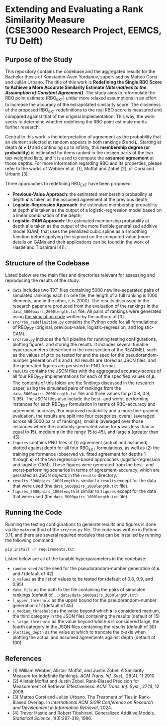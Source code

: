 # Extending and Evaluating a Rank Similarity Measure<br>(CSE3000 Research Project, EEMCS, TU Delft)

## Purpose of the Study
This repository contains the codebase and the aggregated results for the Bachelor thesis of Konstantin-Asen Yordanov, supervised by Matteo Corsi and Julián Urbano. The title of this work is **Redefining the Single RBO Score to Achieve a More Accurate Similarity Estimate _(Alternatives to the Assumption of Constant Agreement)_**. The study aims to reformulate the RBO point estimate (RBO<sub>EXT</sub>) under more relaxed assumptions in an effort to increase the accuracy of the extrapolated similarity score. The closeness of the proposed RBO<sub>EXT</sub> redefinitions to the real RBO score is measured and compared against that of the original implementation. This way, the work seeks to determine whether redefining the RBO point estimate merits further research.

Central to this work is the interpretation of agreement as the probability that an element selected at random appears in both rankings **_S_** and **_L_**. Starting at depth **_(s + 1)_** and continuing up to infinity, this **membership degree (or probability)** is estimated for items ranked in the unseen parts of the two top-weighted lists, and it is used to compute the **assumed agreement** at those depths. For more information regarding RBO and its properties, please refer to the works of Webber et al. [1], Moffat and Zobel [2], or Corsi and Urbano [3].

Three approaches to redefining RBO<sub>EXT</sub> have been proposed:
- **Previous-Value Approach**: the estimated membership probability at depth **_d_** is taken as the assumed agreement at the previous depth;
- **Logistic-Regression Approach**: the estimated membership probability at depth **_d_** is taken as the output of a logistic-regression model based on a linear combination of the depth;
- **Logistic-GAM Approach**: the estimated membership probability at depth **_d_** is taken as the output of the more flexible generalized additive model (GAM) that uses the penalized cubic spline as a smoothing function before applying the sigmoid on the computed value (more details on GAMs and their applications can be found in the work of Hastie and Tibshirani [4]).

## Structure of the Codebase
Listed below are the main files and directories relevant for assessing and reproducing the results of the study:
- `data` includes two TXT files containing 5000 newline-separated pairs of simulated rankings each (in one file, the length of a full ranking is 1000 elements, and in the other, it is 2000). The results discussed in the research paper are produced from the evaluation of the rankings in the `data_5000pairs_2000length.txt` file. All pairs of rankings were generated using [the simulation code](https://github.com/julian-urbano/sigir2024-rbo) written by the authors of [3].
- `src/rbo_redefinition.py` contains the Python code for all formulations of RBO<sub>EXT</sub> (original, previous-value, logistic-regression, and logistic-GAM).
- `src/run.py` includes the full pipeline for running testing configurations, plotting figures, and storing the results. It includes several tunable hyperparameters (described in the next section of the README), such as the values of **_p_** to be tested for and the seed for the pseudorandom-number generation of **_s_** and **_l_**. All results are stored as JSON files, and the generated figures are persisted in PNG format.
- `results` contains the JSON files with the aggregated accuracy-scores of all four RBO<sub>EXT</sub> implementations for each of the specified values of **_p_**. The contents of this folder are the findings discussed in the research paper, using the simulated pairs of rankings from the `data_5000pairs_2000length.txt` file and three values for **_p_** (0.8, 0.9, 0.95). The JSON files also include the best- and worst-performing instances for each RBO<sub>EXT</sub> formulation in terms of RBO-accuracy and agreement-accuracy. For improved readability and a more fine-grained evaluation, the results are split into four categories: overall (averaged across all 5000 pairs of rankings), small **_s_** (averaged over those instances where the randomly-generated value for **_s_** was less than or equal to 15), medium **_s_** (in the range 15 to 45), and large **_s_** (greater than 45).
- `figures` contains PNG files of (1) agreement (actual and assumed) plotted against depth for all four RBO<sub>EXT</sub> formulations, as well as (2) the training performance (observed vs. fitted agreement for depths 1 through **_s_**) of the two regression-based approaches (logistic-regression and logistic-GAM). These figures were generated from the best- and worst-performing scenarios in terms of agreement-accuracy, which are persisted as JSON objects in the `results` directory.
- `results_5000pairs_1000length` is similar to `results` except for the data that were used (the `data_5000pairs_1000length.txt` file).
- `figures_5000pairs_1000length` is similar to `figures` except for the data that were used (the `data_5000pairs_1000length.txt` file).

## Running the Code
Running the testing configurations to generate results and figures is done via the `main` method of the `src/run.py` file. The code was written in Python 3.11, and there are several required modules that can be installed by running the following command:

```
pip install -r requirements.txt
```

Listed below are all of the tunable hyperparameters in the codebase:
- `random.seed` as the seed for the pseudorandom-number generation of **_s_** and **_l_** (default of 42)
- `p_values` as the list of values to be tested for (default of 0.8, 0.9, and 0.95)
- `data_file` as the path to the file containing the pairs of simulated rankings (default of `../data/data_5000pairs_2000length.txt`)
- `l_upper_threshold` as the upper bound for the pseudorandom-number generation of **_l_** (default of 45)
- `s_medium_threshold` as the value beyond which **_s_** is considered medium, the third category in the JSON files containing the results (default of 15)
- `s_large_threshold` as the value beyond which **_s_** is considered large, the fourth category in the JSON files containing the results (default of 30)
- `plotting_depth` as the value at which to truncate the x-axis when plotting the actual and assumed agreements against depth (default of 100)

## References
- [1] William Webber, Alistair Moffat, and Justin Zobel. A Similarity Measure for Indefinite Rankings. _ACM Trans. Inf. Syst._, 28(4), 11 2010.
- [2] Alistair Moffat and Justin Zobel. Rank-Biased Precision for Measurement of Retrieval Effectiveness. _ACM Trans. Inf. Syst._, 27(1), 12 2008.
- [3] Matteo Corsi and Julián Urbano. The Treatment of Ties in Rank-Biased Overlap. In _International ACM SIGIR Conference on Research and Development in Information Retrieval_, 2024.
- [4] Trevor Hastie and Robert Tibshirani. Generalized Additive Models. _Statistical Science_, 1(3):297-318, 1986.
